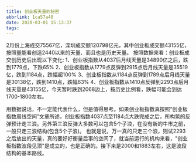 ```yaml
---
title: 创业板天量的秘密
abbrlink: 1ca57a40
date: 2020-03-01 15:13:37
tags:
---
```

2月份上海成交75567亿，深圳成交额120798亿元，其中创业板成交额43155亿，按照量能看创造2440以来的天量、而且也是历史天量。
按照数据来看：创业板成交创历史后出现以下变化:
1、创业板指数从4037后月线天量是34890亿之后，跌到1779点，下跌65%
2、创业板指数从1779点反弹到2915点后月线天量是35519亿，跌到1184点，跌幅超100%
3、创业板指数从1184点反弹到1789点后月线天量是30138亿，跌到1410点，跌幅63%
4、创业板指数从1410点反弹到2293点后月线天量是43155亿，今天暂时跌到2068边上，按历史比例看，跌幅可能会到达1700-1800左右。

用数据说话，不一定能代表什么，但是值得思考。如果创业板指数真按照“创业板指数周线空间”文章所述，创业板指数4037点至1184点大跌完成之后，所构筑的反弹预计走三浪。另外第三浪反弹大多数可以包含5个子浪，在没有新的牛市之前，一般只走三浪结构(包含5个子浪)。
也就是说，万一真的只走三个浪，则试2293之后放出的天量，真的要好好衡量后事的空间了，就当前运行的机构来看，"创业板指数波段见顶"是成立的，也是正确的。接下来是2000和1883左右，这是波段结构的基本路线。